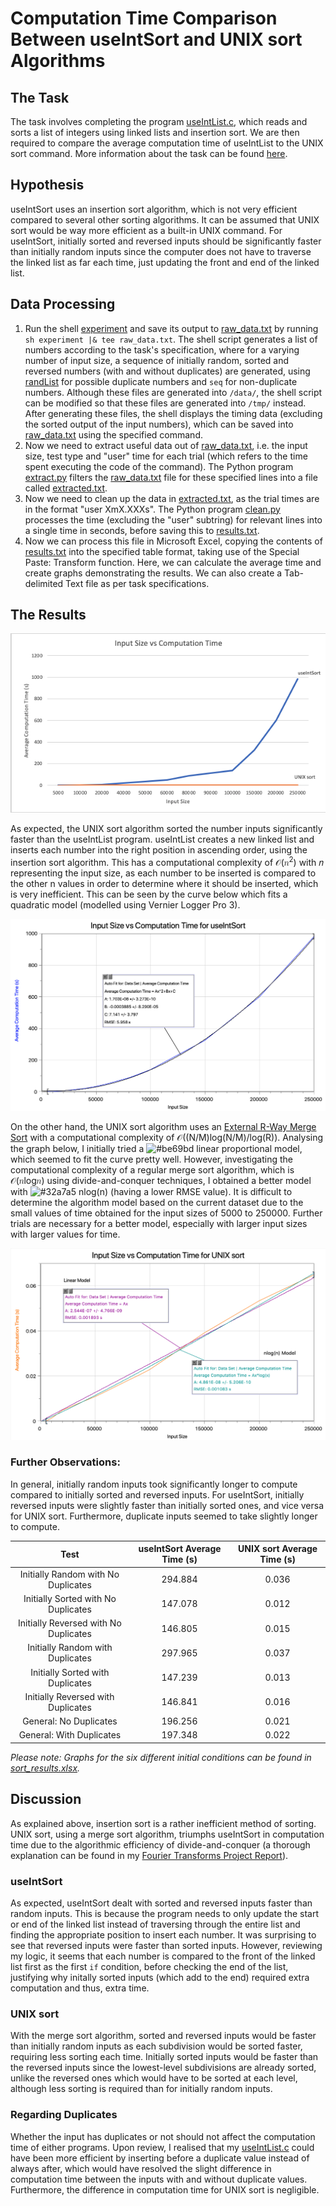 # Computation Time Comparison Between useIntSort and UNIX sort Algorithms

## The Task
The task involves completing the program [useIntList.c](useIntList.c), which reads and sorts a list of integers using linked lists and insertion sort. We are then required to compare the average computation time of useIntList to the UNIX sort command.
More information about the task can be found [here](https://cgi.cse.unsw.edu.au/~cs2521/20T2/labs/week01/index.php). 

## Hypothesis
useIntSort uses an insertion sort algorithm, which is not very efficient compared to several other sorting algorithms. It can be assumed that UNIX sort would be way more efficient as a built-in UNIX command. For useIntSort, initially sorted and reversed inputs should be significantly faster than initially random inputs since the computer does not have to traverse the linked list as far each time, just updating the front and end of the linked list. 

## Data Processing
1. Run the shell [experiment](experiment) and save its output to [raw_data.txt](raw_data.txt) by running `sh experiment |& tee raw_data.txt`. The shell script generates a list of numbers according to the task's specification, where for a varying number of input size, a sequence of initially random, sorted and reversed numbers (with and without duplicates) are generated, using [randList](randList) for possible duplicate numbers and `seq` for non-duplicate numbers. Although these files are generated into `/data/`, the shell script can be modified so that these files are generated into `/tmp/` instead. After generating these files, the shell displays the timing data (excluding the sorted output of the input numbers), which can be saved into [raw_data.txt](raw_data.txt) using the specified command.
1. Now we need to extract useful data out of [raw_data.txt](raw_data.txt), i.e. the input size, test type and "user" time for each trial (which refers to the time spent executing the code of the command). The Python program [extract.py](extract.py) filters the [raw_data.txt](raw_data.txt) file for these specified lines into a file called [extracted.txt](extract.txt).
1. Now we need to clean up the data in [extracted.txt](extract.txt), as the trial times are in the format "user	XmX.XXXs". The Python program [clean.py](clean.py) processes the time (excluding the "user" subtring) for relevant lines into a single time in seconds, before saving this to [results.txt](results.txt).
1. Now we can process this file in Microsoft Excel, copying the contents of [results.txt](results.txt) into the specified table format, taking use of the Special Paste: Transform function. Here, we can calculate the average time and create graphs demonstrating the results. We can also create a Tab-delimited Text file as per task specifications. 

## The Results
![Average Results](/images/average_results.png)

As expected, the UNIX sort algorithm sorted the number inputs significantly faster than the useIntList program. useIntList creates a new linked list and inserts each number into the right position in ascending order, using the insertion sort algorithm. This has a computational complexity of 𝒪(𝑛<sup>2</sup>) with 𝑛 representing the input size, as each number to be inserted is compared to the other n values in order to determine where it should be inserted, which is very inefficient. This can be seen by the curve below which fits a quadratic model (modelled using Vernier Logger Pro 3).

![Average Results](/images/useIntList_avg.png)

On the other hand, the UNIX sort algorithm uses an [External R-Way Merge Sort](http://vkundeti.blogspot.com/2008/03/tech-algorithmic-details-of-unix-sort.html) with a computational complexity of 𝒪((N/M)log(N/M)/log(R)). Analysing the graph below, I initially tried a ![#be69bd](https://via.placeholder.com/15/be69bd/000000?text=+) linear proportional model, which seemed to fit the curve pretty well. However, investigating the computational complexity of a regular merge sort algorithm, which is 𝒪(𝑛log𝑛) using divide-and-conquer techniques, I obtained a better model with ![#32a7a5](https://via.placeholder.com/15/32a7a5/000000?text=+) nlog(n) (having a lower RMSE value). It is difficult to determine the algorithm model based on the current dataset due to the small values of time obtained for the input sizes of 5000 to 250000. Further trials are necessary for a better model, especially with larger input sizes with larger values for time. 

![Average Results](/images/sort_average_model.png)

### Further Observations:
In general, initially random inputs took significantly longer to compute compared to initially sorted and reversed inputs. For useIntSort, initially reversed inputs were slightly faster than initially sorted ones, and vice versa for UNIX sort. Furthermore, duplicate inputs seemed to take slightly longer to compute.

| Test | useIntSort Average Time (s) | UNIX sort Average Time (s) |
| :--: | :-------------------------: | :------------------------: |
| Initially Random with No Duplicates | 294.884 | 0.036 |
| Initially Sorted with No Duplicates |	147.078 |	0.012 |
| Initially Reversed with No Duplicates	| 146.805	| 0.015 |
| Initially Random with Duplicates | 297.965 | 0.037 |
| Initially Sorted with Duplicates | 147.239 |	0.013 |
| Initially Reversed with Duplicates | 146.841 | 0.016 |
| General: No Duplicates | 196.256 |	0.021 |
| General: With Duplicates | 197.348 | 0.022 |

*Please note: Graphs for the six different initial conditions can be found in [sort_results.xlsx](sort_results.xlsx).*

## Discussion
As explained above, insertion sort is a rather inefficient method of sorting. UNIX sort, using a merge sort algorithm, triumphs useIntSort in computation time due to the algorithmic efficiency of divide-and-conquer (a thorough explanation can be found in my [Fourier Transforms Project Report](https://github.com/axieax/fourier/)).

### useIntSort
As expected, useIntSort dealt with sorted and reversed inputs faster than random inputs. This is because the program needs to only update the start or end of the linked list instead of traversing through the entire list and finding the appropriate position to insert each number. It was surprising to see that reversed inputs were faster than sorted inputs. However, reviewing my logic, it seems that each number is compared to the front of the linked list first as the first `if` condition, before checking the end of the list, justifying why initally sorted inputs (which add to the end) required extra computation and thus, extra time.

### UNIX sort
With the merge sort algorithm, sorted and reversed inputs would be faster than initially random inputs as each subdivision would be sorted faster, requiring less sorting each time. Initially sorted inputs would be faster than the reversed inputs since the lowest-level subdivisions are already sorted, unlike the reversed ones which would have to be sorted at each level, although less sorting is required than for initially random inputs.

### Regarding Duplicates
Whether the input has duplicates or not should not affect the computation time of either programs. Upon review, I realised that my [useIntList.c](useIntList.c) could have been more efficient by inserting before a duplicate value instead of always after, which would have resolved the slight difference in computation time between the inputs with and without duplicate values. Furthermore, the difference in computation time for UNIX sort is negligible.

